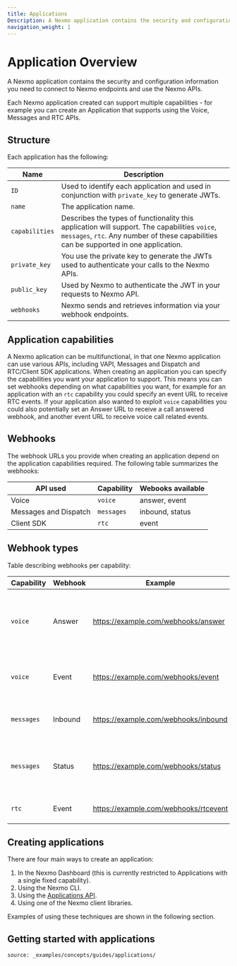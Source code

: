 ```yaml
---
title: Applications
Description: A Nexmo application contains the security and configuration information you need to connect to Nexmo endpoints and use the Nexmo APIs.
navigation_weight: 1
---
```


# Application Overview

A Nexmo application contains the security and configuration information you need to connect to Nexmo endpoints and use the Nexmo APIs.

Each Nexmo application created can support multiple capabilities - for example you can create an Application that supports using the Voice, Messages and RTC APIs.

## Structure

Each application has the following:

Name | Description
-- | --
`ID` | Used to identify each application and used in conjunction with `private_key` to generate JWTs.
`name` | The application name.
`capabilities` | Describes the types of functionality this application will support. The capabilities `voice`, `messages`, `rtc`. Any number of these capabilities can be supported in one application.
`private_key` | You use the private key to generate the JWTs used to authenticate your calls to the Nexmo APIs.
`public_key` | Used by Nexmo to authenticate the JWT in your requests to Nexmo API.
`webhooks` | Nexmo sends and retrieves information via your webhook endpoints.

## Application capabilities

A Nexmo aplication can be multifunctional, in that one Nexmo application can use various APIs, including VAPI, Messages and Dispatch and RTC/Client SDK applications. When creating an application you can specify the capabilities you want your application to support. This means you can set webhooks depending on what capabilities you want, for example for an application with an `rtc` capability you could specify an event URL to receive RTC events. If your application also wanted to exploit `voice` capabilities you could also potentially set an Answer URL to receive a call answered webhook, and another event URL to receive voice call related events.

## Webhooks

The webhook URLs you provide when creating an application depend on the application capabilities required. The following table summarizes the webhooks:

API used | Capability | Webooks available
--- | --- | ---
Voice | `voice` | answer, event
Messages and Dispatch | `messages` | inbound, status
Client SDK | `rtc` | event

## Webhook types

Table describing webhooks per capability:

Capability | Webhook | Example | Description
--- | --- | --- | ---
`voice` | Answer | https://example.com/webhooks/answer | The URL that Nexmo make a request to when a call is placed/received. Must return an NCCO.
`voice` | Event | https://example.com/webhooks/event | Nexmo will send call events (e.g. ringing, answered) to this URL.
`messages` | Inbound | https://example.com/webhooks/inbound | Nexmo will forward inbound messages to this URL.
`messages` | Status | https://example.com/webhooks/status | Nexmo will send message status updates (for example, `delivered`, `seen`) to this URL.
`rtc` | Event | https://example.com/webhooks/rtcevent | Nexmo will send RTC events to this URL.

## Creating applications

There are four main ways to create an application:

1. In the Nexmo Dashboard (this is currently restricted to Applications with a single fixed capability).
2. Using the Nexmo CLI.
3. Using the [Applications API](https://developer.nexmo.com/api/application.v2).
4. Using one of the Nexmo client libraries.

Examples of using these techniques are shown in the following section.

## Getting started with applications

```tabbed_content
source: _examples/concepts/guides/applications/
```
